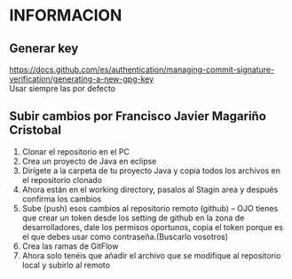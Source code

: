 # INFORMACION
## Generar key
https://docs.github.com/es/authentication/managing-commit-signature-verification/generating-a-new-gpg-key
<br>
Usar siempre las por defecto
## Subir cambios por Francisco Javier Magariño Cristobal
1. Clonar el repositorio en el PC
3. Crea un proyecto de Java en eclipse
4. Dirígete a la carpeta de tu proyecto Java y copia todos los archivos en el repositorio clonado
5. Ahora están en el working directory, pasalos al Stagin area y después confirma los cambios
6. Sube (push) esos cambios al repositorio remoto (github) – OJO tienes que crear un token desde los setting de github en la zona de desarrolladores, dale los permisos oportunos, copia el token porque es el que debes usar como contraseña.(Buscarlo vosotros)
7. Crea las ramas de GitFlow
8. Ahora solo tenéis que añadir el archivo que se modifique al repositorio local y subirlo al remoto
